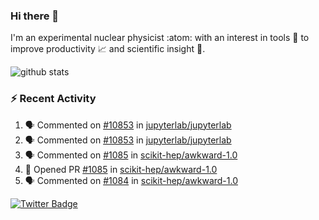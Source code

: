 ### Hi there 👋 

I'm an experimental nuclear physicist :atom: with an interest in tools :wrench: to improve productivity :chart_with_upwards_trend: and scientific insight :telescope:.

![github stats](https://github-readme-stats.vercel.app/api?username=agoose77&show_icons=true&hide_rank=true&hide_title=true&bg_color=30,e76445,904e95&text_color=efe3ec&icon_color=efe3ec)
<!--
**agoose77/agoose77** is a ✨ _special_ ✨ repository because its `README.md` (this file) appears on your GitHub profile.

Here are some ideas to get you started:

- 🔭 I’m currently working on ...
- 🌱 I’m currently learning ...
- 👯 I’m looking to collaborate on ...
- 🤔 I’m looking for help with ...
- 💬 Ask me about ...
- 📫 How to reach me: ...
- 😄 Pronouns: ...
- ⚡ Fun fact: ...
-->

### :zap: Recent Activity
<!--START_SECTION:activity-->
1. 🗣 Commented on [#10853](https://github.com/jupyterlab/jupyterlab/issues/10853) in [jupyterlab/jupyterlab](https://github.com/jupyterlab/jupyterlab)
2. 🗣 Commented on [#10853](https://github.com/jupyterlab/jupyterlab/issues/10853) in [jupyterlab/jupyterlab](https://github.com/jupyterlab/jupyterlab)
3. 🗣 Commented on [#1085](https://github.com/scikit-hep/awkward-1.0/issues/1085) in [scikit-hep/awkward-1.0](https://github.com/scikit-hep/awkward-1.0)
4. 💪 Opened PR [#1085](https://github.com/scikit-hep/awkward-1.0/pull/1085) in [scikit-hep/awkward-1.0](https://github.com/scikit-hep/awkward-1.0)
5. 🗣 Commented on [#1084](https://github.com/scikit-hep/awkward-1.0/issues/1084) in [scikit-hep/awkward-1.0](https://github.com/scikit-hep/awkward-1.0)
<!--END_SECTION:activity-->


[![Twitter Badge](https://img.shields.io/twitter/follow/agoose77?style=flat-square&logo=Twitter&logoColor=white&color=cornflowerblue)](https://twitter.com/agoose77)
